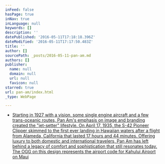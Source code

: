 ```yaml
---
inFeed: false
hasPage: true
inNav: true
inLanguage: null
keywords: []
description: ''
datePublished: '2016-05-11T17:18:18.396Z'
dateModified: '2016-05-11T17:17:50.483Z'
title: ''
author: []
sourcePath: _posts/2016-05-11-pan-am.md
authors: []
publisher:
  name: null
  domain: null
  url: null
  favicon: null
starred: true
url: pan-am/index.html
_type: WebPage

---
```

* [Starting in 1927 with a vision, some single engine aircraft and a few trans-oceanic routes, Pan Am's emphasis on image and branding created the "jet-setter" lifestyle. On April 17, 1935, the S-42 Pioneer Clipper skimmed to the first ever landing in Hawaiian waters after a flight from Alameda, California that lasted 17 hours and 44 minutes. Offering luxury to both domestic and international travelers, Pan Am has left behind a legacy of comfort and sophistication that still resonates today. The OGG on this design represents the airport code for Kahului Airport on Maui][0]

[0]: null